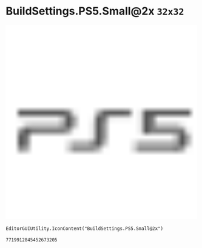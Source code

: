 # BuildSettings.PS5.Small@2x `32x32`
<img src="/img/BuildSettings.PS5.Small@2x.png" width=512 height=512>

``` CSharp
EditorGUIUtility.IconContent("BuildSettings.PS5.Small@2x")
```
```
7719912845452673205
```
